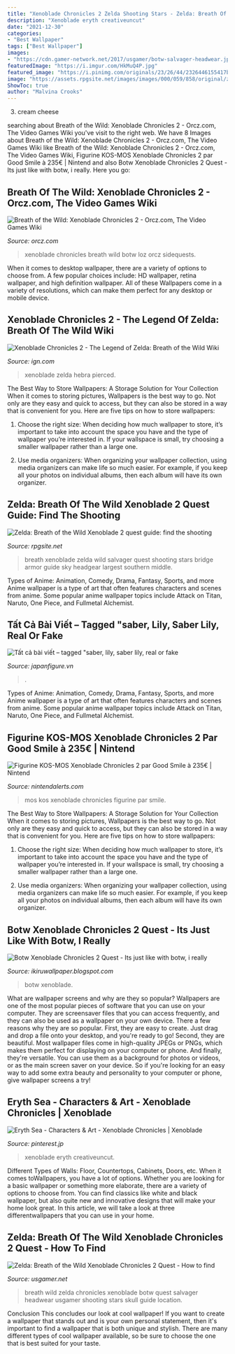```yaml
---
title: "Xenoblade Chronicles 2 Zelda Shooting Stars - Zelda: Breath Of The Wild Xenoblade 2 Quest Guide: Find The Shooting"
description: "Xenoblade eryth creativeuncut"
date: "2021-12-30"
categories:
- "Best Wallpaper"
tags: ["Best Wallpaper"]
images:
- "https://cdn.gamer-network.net/2017/usgamer/botw-salvager-headwear.jpg"
featuredImage: "https://i.imgur.com/HkMuQ4P.jpg"
featured_image: "https://i.pinimg.com/originals/23/26/44/2326446155417b96854c757457c53646.jpg"
image: "https://assets.rpgsite.net/images/images/000/059/858/original/zelda_breath_wild_xenoblade_2_salvager_headwear1.jpg"
ShowToc: true
author: "Malvina Crooks"
---
```



3. cream cheese 

	

		
searching about Breath of the Wild: Xenoblade Chronicles 2 - Orcz.com, The Video Games Wiki you've visit to the right web. We have 8 Images about Breath of the Wild: Xenoblade Chronicles 2 - Orcz.com, The Video Games Wiki like Breath of the Wild: Xenoblade Chronicles 2 - Orcz.com, The Video Games Wiki, Figurine KOS-MOS Xenoblade Chronicles 2 par Good Smile à 235€ | Nintend and also Botw Xenoblade Chronicles 2 Quest - Its just like with botw, i really. Here you go:
		
    
## Breath Of The Wild: Xenoblade Chronicles 2 - Orcz.com, The Video Games Wiki

<img loading=lazy src="http://orcz.com/images/thumb/0/01/BreathoftheWildXenobladeChronicles2.jpg/400px-BreathoftheWildXenobladeChronicles2.jpg" onerror="this.onerror=null;this.src='https://tse2.mm.bing.net/th?id=OIP.zRorJfL8TiEOhcecerEwggAAAA&amp;pid=15.1';" alt="Breath of the Wild: Xenoblade Chronicles 2 - Orcz.com, The Video Games Wiki">

_Source: orcz.com_

>xenoblade chronicles breath wild botw loz orcz sidequests. 

	

When it comes to desktop wallpaper, there are a variety of options to choose from. A few popular choices include: HD wallpaper, retina wallpaper, and high definition wallpaper. All of these Wallpapers come in a variety of resolutions, which can make them perfect for any desktop or mobile device. 

    
## Xenoblade Chronicles 2 - The Legend Of Zelda: Breath Of The Wild Wiki

<img loading=lazy src="http://oyster.ignimgs.com/mediawiki/apis.ign.com/the-legend-of-zelda-hd/thumb/6/66/Xeno_Clue3-2.jpg/228px-Xeno_Clue3-2.jpg" onerror="this.onerror=null;this.src='https://tse4.mm.bing.net/th?id=OIP.wZkClp-XY-ICn-SVV4PFVQAAAA&amp;pid=15.1';" alt="Xenoblade Chronicles 2 - The Legend of Zelda: Breath of the Wild Wiki">

_Source: ign.com_

>xenoblade zelda hebra pierced. 

	

The Best Way to Store Wallpapers: A Storage Solution for Your Collection
When it comes to storing pictures, Wallpapers is the best way to go. Not only are they easy and quick to access, but they can also be stored in a way that is convenient for you. Here are five tips on how to store wallpapers:
1) Choose the right size: When deciding how much wallpaper to store, it’s important to take into account the space you have and the type of wallpaper you’re interested in. If your wallspace is small, try choosing a smaller wallpaper rather than a large one.

2) Use media organizers: When organizing your wallpaper collection, using media organizers can make life so much easier. For example, if you keep all your photos on individual albums, then each album will have its own organizer.

    
## Zelda: Breath Of The Wild Xenoblade 2 Quest Guide: Find The Shooting

<img loading=lazy src="https://assets.rpgsite.net/images/images/000/059/858/original/zelda_breath_wild_xenoblade_2_salvager_headwear1.jpg" onerror="this.onerror=null;this.src='https://tse3.mm.bing.net/th?id=OIP.CaBANn1WY_ByRLZH5GnGowHaEK&amp;pid=15.1';" alt="Zelda: Breath of the Wild Xenoblade 2 quest guide: find the shooting">

_Source: rpgsite.net_

>breath xenoblade zelda wild salvager quest shooting stars bridge armor guide sky headgear largest southern middle. 

	

Types of Anime: Animation, Comedy, Drama, Fantasy, Sports, and more
Anime wallpaper is a type of art that often features characters and scenes from anime. Some popular anime wallpaper topics include Attack on Titan, Naruto, One Piece, and Fullmetal Alchemist.

    
## Tất Cả Bài Viết – Tagged &quot;saber, Lily, Saber Lily, Real Or Fake

<img loading=lazy src="https://file.hstatic.net/1000160337/article/diy_nendoroid_repairs_part_2__4__large.jpg" onerror="this.onerror=null;this.src='https://tse2.mm.bing.net/th?id=OIP.hBG1q0dpLvj39vadmNxlkQHaFj&amp;pid=15.1';" alt="Tất cả bài viết – tagged &quot;saber, lily, saber lily, real or fake">

_Source: japanfigure.vn_

>. 

	

Types of Anime: Animation, Comedy, Drama, Fantasy, Sports, and more
Anime wallpaper is a type of art that often features characters and scenes from anime. Some popular anime wallpaper topics include Attack on Titan, Naruto, One Piece, and Fullmetal Alchemist.

    
## Figurine KOS-MOS Xenoblade Chronicles 2 Par Good Smile à 235€ | Nintend

<img loading=lazy src="https://nintendalerts.com/wp-content/uploads/2020/02/6156B0EsFL._AC_SL1000_.jpg" onerror="this.onerror=null;this.src='https://tse2.mm.bing.net/th?id=OIP.LZ1dhl6Mal7LeocoA42udAHaKb&amp;pid=15.1';" alt="Figurine KOS-MOS Xenoblade Chronicles 2 par Good Smile à 235€ | Nintend">

_Source: nintendalerts.com_

>mos kos xenoblade chronicles figurine par smile. 

	

The Best Way to Store Wallpapers: A Storage Solution for Your Collection
When it comes to storing pictures, Wallpapers is the best way to go. Not only are they easy and quick to access, but they can also be stored in a way that is convenient for you. Here are five tips on how to store wallpapers:
1) Choose the right size: When deciding how much wallpaper to store, it’s important to take into account the space you have and the type of wallpaper you’re interested in. If your wallspace is small, try choosing a smaller wallpaper rather than a large one.

2) Use media organizers: When organizing your wallpaper collection, using media organizers can make life so much easier. For example, if you keep all your photos on individual albums, then each album will have its own organizer.

    
## Botw Xenoblade Chronicles 2 Quest - Its Just Like With Botw, I Really

<img loading=lazy src="https://i.imgur.com/HkMuQ4P.jpg" onerror="this.onerror=null;this.src='https://tse3.mm.bing.net/th?id=OIP.HDr1gBgiwRfPW0xjm0W8qwHaEM&amp;pid=15.1';" alt="Botw Xenoblade Chronicles 2 Quest - Its just like with botw, i really">

_Source: ikiruwallpaper.blogspot.com_

>botw xenoblade. 

	

What are wallpaper screens and why are they so popular?
Wallpapers are one of the most popular pieces of software that you can use on your computer. They are screensaver files that you can access frequently, and they can also be used as a wallpaper on your own device. There a few reasons why they are so popular. First, they are easy to create. Just drag and drop a file onto your desktop, and you're ready to go! Second, they are beautiful. Most wallpaper files come in high-quality JPEGs or PNGs, which makes them perfect for displaying on your computer or phone. And finally, they're versatile. You can use them as a background for photos or videos, or as the main screen saver on your device. So if you're looking for an easy way to add some extra beauty and personality to your computer or phone, give wallpaper screens a try!

    
## Eryth Sea - Characters &amp; Art - Xenoblade Chronicles | Xenoblade

<img loading=lazy src="https://i.pinimg.com/originals/23/26/44/2326446155417b96854c757457c53646.jpg" onerror="this.onerror=null;this.src='https://tse1.mm.bing.net/th?id=OIP.C58_7B5v31p7n83_MGMJIwHaEc&amp;pid=15.1';" alt="Eryth Sea - Characters &amp; Art - Xenoblade Chronicles | Xenoblade">

_Source: pinterest.jp_

>xenoblade eryth creativeuncut. 

	

Different Types of Walls: Floor, Countertops, Cabinets, Doors, etc.
When it comes toWallpapers, you have a lot of options. Whether you are looking for a basic wallpaper or something more elaborate, there are a variety of options to choose from. You can find classics like white and black wallpaper, but also quite new and innovative designs that will make your home look great. In this article, we will take a look at three differentwallpapers that you can use in your home.

    
## Zelda: Breath Of The Wild Xenoblade Chronicles 2 Quest - How To Find

<img loading=lazy src="https://cdn.gamer-network.net/2017/usgamer/botw-salvager-headwear.jpg" onerror="this.onerror=null;this.src='https://tse4.mm.bing.net/th?id=OIP.VGQOBGq0Jm1nuhpYGmthnQHaEK&amp;pid=15.1';" alt="Zelda: Breath of the Wild Xenoblade Chronicles 2 Quest - How to find">

_Source: usgamer.net_

>breath wild zelda chronicles xenoblade botw quest salvager headwear usgamer shooting stars skull guide location. 

	

Conclusion
This concludes our look at cool wallpaper! If you want to create a wallpaper that stands out and is your own personal statement, then it's important to find a wallpaper that is both unique and stylish. There are many different types of cool wallpaper available, so be sure to choose the one that is best suited for your taste.

